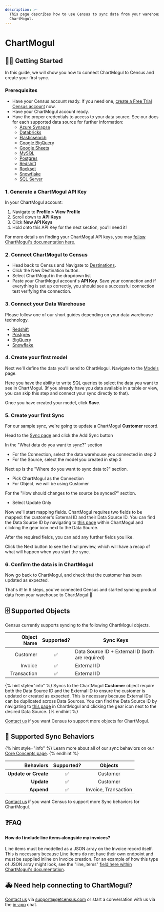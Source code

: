 ```yaml
---
description: >-
  This page describes how to use Census to sync data from your warehouse to
  ChartMogul.
---
```


# ChartMogul

## 🏃‍♀️ Getting Started

In this guide, we will show you how to connect ChartMogul to Census and create your first sync.

### Prerequisites

* Have your Census account ready. If you need one, [create a Free Trial Census account](https://app.getcensus.com/) now.
* Have your ChartMogul account ready.
* Have the proper credentials to access to your data source. See our docs for each supported data source for further information:
  * [Azure Synapse](../sources/azure-synapse.md)
  * [Databricks](https://docs.getcensus.com/sources/databricks)
  * [Elasticsearch](https://docs.getcensus.com/sources/elasticsearch)
  * [Google BigQuery](https://docs.getcensus.com/sources/google-bigquery)
  * [Google Sheets](https://docs.getcensus.com/sources/google-sheets)
  * [MySQL](https://docs.getcensus.com/sources/mysql)
  * [Postgres](https://docs.getcensus.com/sources/postgres)
  * [Redshift](https://docs.getcensus.com/sources/redshift)
  * [Rockset](https://docs.getcensus.com/sources/rockset)
  * [Snowflake](https://docs.getcensus.com/sources/snowflake)
  * [SQL Server](https://docs.getcensus.com/sources/sql-server)

### 1. Generate a ChartMogul API Key

In your ChartMogul account:

1. Navigate to **Profile > View Profile**
2. Scroll down to **API Keys**
3. Click **New API Keys**&#x20;
4. Hold onto this API Key for the next section, you'll need it!

For more details on finding your ChartMogul API keys, you may [follow ChartMogul's documentation here.](https://dev.chartmogul.com/docs/authentication)

### 2. Connect ChartMogul to Census

* Head back to Census and Navigate to [Destinations](https://app.getcensus.com/destinations).
* Click the New Destination button.
* Select ChartMogul in the dropdown list
* Paste your ChartMogul account's **API Key**. Save your connection and if everything is set up correctly, you should see a successful connection test verifying the connection.

### 3. Connect your Data Warehouse

Please follow one of our short guides depending on your data warehouse technology.

* [Redshift](https://help.getcensus.com/article/10-configuring-redshift-postgresql-access)
* [Postgres](https://help.getcensus.com/article/10-configuring-redshift-postgresql-access)
* [BigQuery](https://help.getcensus.com/article/21-configuring-bigquery-access)
* [Snowflake](https://help.getcensus.com/article/8-configuring-snowflake-access)

### 4. Create your first model

Next we'll define the data you'll send to ChartMogul. Navigate to the [Models](https://app.getcensus.com/models) page.

Here you have the ability to write SQL queries to select the data you want to see in ChartMogul. (If you already have you data available in a table or view, you can skip this step and connect your sync directly to that).

Once you have created your model, click **Save**.&#x20;

### 5. Create your first Sync

For our sample sync, we're going to update a ChartMogul **Customer** record.&#x20;

Head to the [Sync page](https://app.getcensus.com/syncs) and click the Add Sync button

In the "What data do you want to sync?" section

* For the Connection, select the data warehouse you connected in step 2
* For the Source, select the model you created in step 3

Next up is the "Where do you want to sync data to?" section.

* Pick ChartMogul as the Connection
* For Object, we will be using Customer

For the "How should changes to the source be synced?" section.&#x20;

* Select Update Only

Now we'll start mapping fields. ChartMogul requires two fields to be mapped: the customer's External ID and their Data Source ID. You can find the Data Source ID by navigating to [this page](https://t.sidekickopen01.com/s3t/c/5/f18dQhb0S7kF8cFC2RW1K7Z1759hl3kW7\_k2841CX6NGW35QNwB7tCtH0Vs7zDQ8qd1Kwf197v5Y04?te=W3R5hFj4cm2zwW3zfPSj3F7xMPW4fKXXf4hHZdBW43T4MG1LwsHHW3yLX3g3zhrVDW49NLhq3zhrqJF4cNcV-W1v31\&si=8000000017473620\&pi=3d1e4afe-99d8-4b66-b041-de8a431bfb88) within ChartMogul and clicking the gear icon next to the Data Source.

After the required fields, you can add any further fields you like.&#x20;

Click the Next button to see the final preview, which will have a recap of what will happen when you start the sync.

### 6. Confirm the data is in ChartMogul

Now go back to ChartMogul, and check that the customer has been updated as expected.

That's it! In 6 steps, you've connected Census and started syncing product data from your warehouse to ChartMogul 🎉

## 🗄 Supported Objects

Census currently supports syncing to the following ChartMogul objects.

| **Object Name** | **Supported?** | **Sync Keys**                                  |
| --------------: | :------------: | ------------------------------------------------ |
|        Customer |        ✅       | Data Source ID + External ID (both are required) |
|         Invoice |        ✅       | External ID                                      |
|     Transaction |        ✅       | External ID                                      |

{% hint style="info" %}
Syncs to the ChartMogul **Customer** object require both the Data Source ID and the External ID to ensure the customer is updated or created as expected. This is necessary because External IDs can be duplicated across Data Sources. You can find the Data Source ID by navigating to [this page](https://t.sidekickopen01.com/s3t/c/5/f18dQhb0S7kF8cFC2RW1K7Z1759hl3kW7\_k2841CX6NGW35QNwB7tCtH0Vs7zDQ8qd1Kwf197v5Y04?te=W3R5hFj4cm2zwW3zfPSj3F7xMPW4fKXXf4hHZdBW43T4MG1LwsHHW3yLX3g3zhrVDW49NLhq3zhrqJF4cNcV-W1v31\&si=8000000017473620\&pi=3d1e4afe-99d8-4b66-b041-de8a431bfb88) in ChartMogul and clicking the gear icon next to the desired Data Source.
{% endhint %}

[Contact us](mailto:support@getcensus.com) if you want Census to support more objects for ChartMogul.

## 🔄 Supported Sync Behaviors

{% hint style="info" %}
Learn more about all of our sync behaviors on our [Core Concepts page](../basics/core-concept/#the-different-sync-behaviors).
{% endhint %}

|        **Behaviors** | **Supported?** |     **Objects**     |
| -------------------: | :------------: | :------------------: |
| **Update or Create** |        ✅       |       Customer       |
|           **Update** |        ✅       |       Customer       |
|           **Append** |        ✅       | Invoice, Transaction |

[Contact us](mailto:support@getcensus.com) if you want Census to support more Sync behaviors for ChartMogul.

## :question:FAQ

#### How do I include line items alongside my invoices?

Line items must be modelled as a JSON array on the Invoice record itself. This is necessary because Line Items do not have their own endpoint and must be supplied inline on Invoice creation. For an example of how this type of JSON array might look, see the "line\_items" [field here within ChartMogul's documentation](https://dev.chartmogul.com/reference/import-customers-invoices).

## 🚑 Need help connecting to ChartMogul?

[Contact us](mailto:support@getcensus.com) via support@getcensus.com or start a conversation with us via the [in-app](https://app.getcensus.com) chat.
